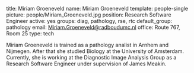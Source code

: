 title: Miriam Groeneveld
name: Miriam Groeneveld
template: people-single
picture: people/Miriam_Groeneveld.jpg
position: Research Software Engineer
active: yes
groups: diag, pathology, rse, rtc
default_group: pathology
email: Miriam.Groeneveld@radboudumc.nl
office: Route 767, Room 25
type: tech

Miriam Groeneveld is trained as a pathology analist in Arnhem and Nijmegen. After that she studied Biology at the University of Amsterdam. Currently, she is working at the Diagnostic Image Analysis Group as a Research Software Engineer under supervision of James Meakin​.
